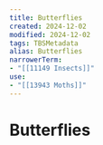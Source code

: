 ```yaml
---
title: Butterflies
created: 2024-12-02
modified: 2024-12-02
tags: TBSMetadata
alias: Butterflies
narrowerTerm:
- "[[11149 Insects]]"
use:
- "[[13943 Moths]]"
---
```

# Butterflies
